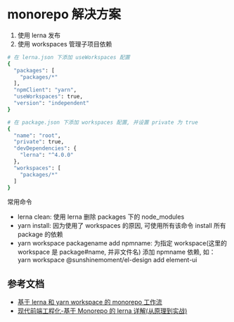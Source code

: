 # monorepo 解决方案

1. 使用 lerna 发布
2. 使用 workspaces 管理子项目依赖

```bash
# 在 lerna.json 下添加 useWorkspaces 配置
{
  "packages": [
    "packages/*"
  ],
  "npmClient": "yarn",
  "useWorkspaces": true,
  "version": "independent"
}

```

```bash
# 在 package.json 下添加 workspaces 配置, 并设置 private 为 true
{
  "name": "root",
  "private": true,
  "devDependencies": {
    "lerna": "^4.0.0"
  },
  "workspaces": [
    "packages/*"
  ]
}

```

常用命令

- lerna clean: 使用 lerna 删除 packages 下的 node_modules
- yarn install: 因为使用了 workspaces 的原因, 可使用所有该命令 install 所有 package 的依赖
- yarn workspace packagename add npmname: 为指定 workspace(这里的 workspace 是 package#name, 并非文件名) 添加 npmname 依赖, 如： yarn workspace @sunshinemoment/el-design add element-ui 

## 参考文档

- [基于 lerna 和 yarn workspace 的 monorepo 工作流](https://zhuanlan.zhihu.com/p/71385053)
- [现代前端工程化-基于 Monorepo 的 lerna 详解(从原理到实战)](https://blog.csdn.net/xgangzai/article/details/115423425)
